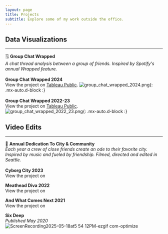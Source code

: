 ```yaml
---
layout: page
title: Projects
subtitle: Explore some of my work outside the office.
---
```


## Data Visualizations
***
🗓️ **Group Chat Wrapped**<br/>
*A chat thread analysis between a group of friends. Inspired by Spotify's annual Wrapped feature.*<br/><br/>
**Group Chat Wrapped 2024**<br/>
View the project on [Tableau Public](https://public.tableau.com/views/GroupChatWrapped2024_17476120121300/Cover?:language=en-US&:sid=&:redirect=auth&:display_count=n&:origin=viz_share_link).
![group_chat_wrapped_2024.png](https://biancaliebhaber.github.io/assets/img/group_chat_wrapped_2024.png){: .mx-auto.d-block :}<br/><br/>
**Group Chat Wrapped 2022-23**<br/>
View the project on [Tableau Public](https://public.tableau.com/views/GroupChatWrappedDesktop/Cover?:language=en-US&:sid=&:display_count=n&:origin=viz_share_link).<br/>
![group_chat_wrapped_2022_23.png](https://biancaliebhaber.github.io/assets/img/group_chat_wrapped_2022_23.png){: .mx-auto.d-block :}

## Video Edits
***
🎥 **Annual Dedication To City & Community**<br/>
*Each year a crew of close friends create an ode to their favorite city. Inspired by music and fueled by friendship. Filmed, directed and edited in Seattle.*<br/><br/>
**Cyborg City 2023**<br/>
View the project on

**Meathead Diva 2022**<br/>
View the project on

**And What Comes Next 2021**<br/>
View the project on

**Six Deep**<br/>
*Published May 2020*
![ScreenRecording2025-05-18at5 54 12PM-ezgif com-optimize](https://github.com/user-attachments/assets/39f4b1ba-f467-4e55-87f0-d2b729fc9554)



